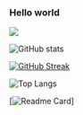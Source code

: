 ### Hello world
![](https://komarev.com/ghpvc/?username=jiny2021&color=orange)

![GitHub stats](https://github-readme-stats.vercel.app/api?username=jiny2021&count_private=true&theme=cobalt2)

[![GitHub Streak](https://github-readme-streak-stats.herokuapp.com/?user=jiny2021&theme=onedark)](https://git.io/streak-stats)

![Top Langs](https://github-readme-stats.vercel.app/api/top-langs/?username=jiny2021&theme=tokyonight)

[![Readme Card](https://github-readme-stats.vercel.app/api/pin/?username=jiny2021&repo=Contest)]
